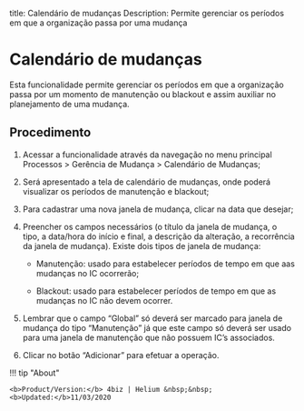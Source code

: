 title: Calendário de mudanças
Description: Permite gerenciar os períodos em que a organização passa por uma mudança
# Calendário de mudanças

Esta funcionalidade permite gerenciar os períodos em que a organização passa por um momento de manutenção ou blackout e assim auxiliar no planejamento de uma mudança.

Procedimento
------------

1.  Acessar a funcionalidade através da navegação no menu principal Processos \>
    Gerência de Mudança \> Calendário de Mudanças;

2.  Será apresentado a tela de calendário de mudanças, onde poderá visualizar os
    períodos de manutenção e blackout;

3.  Para cadastrar uma nova janela de mudança, clicar na data que desejar;

4.  Preencher os campos necessários (o título da janela de mudança, o tipo, a
    data/hora do início e final, a descrição da alteração, a recorrência da
    janela de mudança). Existe dois tipos de janela de mudança:

    -   Manutenção: usado para estabelecer períodos de tempo em que aas mudanças no
    IC ocorrerão;

    -   Blackout: usado para estabelecer períodos de tempo em que as mudanças no IC
    não devem ocorrer.

5.  Lembrar que o campo “Global” só deverá ser marcado para janela de mudança do
    tipo “Manutenção” já que este campo só deverá ser usado para uma janela de
    manutenção que não possuem IC’s associados.

6.  Clicar no botão “Adicionar” para efetuar a operação.

!!! tip "About"

    <b>Product/Version:</b> 4biz | Helium &nbsp;&nbsp;
    <b>Updated:</b>11/03/2020
